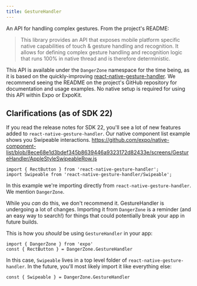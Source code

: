 ```yaml
---
title: GestureHandler
---
```


An API for handling complex gestures. From the project's README:

> This library provides an API that exposes mobile platform specific native capabilities of touch & gesture handling and recognition. It allows for defining complex gesture handling and recognition logic that runs 100% in native thread and is therefore deterministic.

This API is available under the `DangerZone` namespace for the time being, as it is based on the quickly-improving [react-native-gesture-handler](https://github.com/kmagiera/react-native-gesture-handler). We recommend seeing the README on the project's GitHub repository for documentation and usage examples. No native setup is required for using this API within Expo or ExpoKit.

## Clarifications (as of SDK 22)

If you read the release notes for SDK 22, you'll see a lot of new features added to `react-native-gesture-handler`. Our native component list example shows you Swipeable interactions.
https://github.com/expo/native-component-list/blob/8ece68e1d3bdef345b8639446a9323172d82433e/screens/GestureHandler/AppleStyleSwipeableRow.js

```es6
import { RectButton } from 'react-native-gesture-handler';
import Swipeable from 'react-native-gesture-handler/Swipeable';
```

In this example we're importing directly from `react-native-gesture-handler`. We mention `DangerZone`.

While you _can_ do this, we don't recommend it. GestureHandler is undergoing a lot of changes. Importing it from `DangerZone` is a reminder (and an easy way to search!) for things that could potentially break your app in future builds.

This is how you _should_ be using `GestureHandler` in your app:

```
import { DangerZone } from 'expo'
const { RectButton } = DangerZone.GestureHandler
```

In this case, `Swipeable` lives in a top level folder of `react-native-gesture-handler`. In the future, you'll most likely import it like everything else:

```
const { Swipeable } = DangerZone.GestureHandler
```
